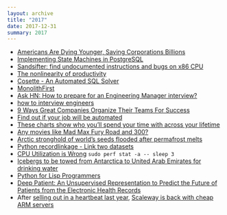 ```yaml
---
layout: archive
title: "2017"
date: 2017-12-31
summary: 2017
---
```


* [Americans Are Dying Younger, Saving Corporations Billions](https://www.bloomberg.com/news/articles/2017-08-08/americans-are-dying-younger-saving-corporations-billions)
* [Implementing State Machines in PostgreSQL](https://news.ycombinator.com/item?id=14890816)
* [Sandsifter: find undocumented instructions and bugs on x86 CPU](https://github.com/xoreaxeaxeax/sandsifter)
* [The nonlinearity of productivity](https://news.ycombinator.com/item?id=14824248)
* [Cosette - An Automated SQL Solver](http://cosette.cs.washington.edu/)
* [MonolithFirst](https://news.ycombinator.com/item?id=14778685)
* [Ask HN: How to prepare for an Engineering Manager interview?](https://news.ycombinator.com/item?id=14726130)
* [how to interview engineers](https://news.ycombinator.com/item?id=14638577)
* [9 Ways Great Companies Organize Their Teams For Success](https://www.fastcompany.com/3000584/9-ways-great-companies-organize-their-teams-success)
* [Find out if your job will be automated](https://www.bloomberg.com/graphics/2017-job-risk/)
* [These charts show who you’ll spend your time with across your lifetime](https://qz.com/1010901/the-data-prove-that-you-just-get-more-alone-from-the-age-of-40-onward/)
* [Any movies like Mad Max Fury Road and 300?](https://www.reddit.com/r/movies/comments/6c7789/any_movies_like_mad_max_fury_road_and_300/)
* [Arctic stronghold of world’s seeds flooded after permafrost melts](https://www.theguardian.com/environment/2017/may/19/arctic-stronghold-of-worlds-seeds-flooded-after-permafrost-melts)
* [Python recordlinkage - Link two datasets](http://recordlinkage.readthedocs.io/en/latest/notebooks/link_two_dataframes.html)
* [CPU Utilization is Wrong](http://www.brendangregg.com/blog/2017-05-09/cpu-utilization-is-wrong.html)
    `sudo perf stat -a -- sleep 3`
* [Icebergs to be towed from Antarctica to United Arab Emirates for drinking water](http://www.independent.co.uk/news/world/middle-east/uae-icebergs-drinking-water-from-antarctica-towed-united-arab-emirates-a7715561.html)
* [Python for Lisp Programmers](http://norvig.com/python-lisp.html)
* [Deep Patient: An Unsupervised Representation to Predict the Future of Patients from the Electronic Health Records](https://www.nature.com/articles/srep26094)
* After [selling out in a heartbeat last year](https://blog.scaleway.com/2015/11/03/scaleway-is-growing-too-fast-out-of-stock/), [Scaleway is back with cheap ARM servers](https://www.scaleway.com/pricing/)
